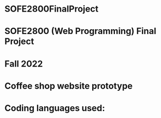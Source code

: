 # SOFE2800FinalProject
# SOFE2800 (Web Programming) Final Project
# Fall 2022
# Coffee shop website prototype
# Coding languages used: 